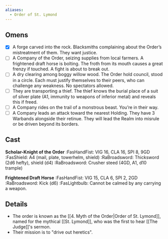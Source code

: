 ```yaml
---
aliases:
  - Order of St. Lymond
---
```

## Omens
- [x] A forge carved into the rock. Blacksmiths complaining about the Order’s mistreatment of them. They want justice.
- [ ] A Company of the Order, seizing supplies from local farmers. A frightened draft horse is bolting. The froth from its mouth causes a great frenzy if touched. A fight is about to break out.
- [ ] A dry clearing among boggy willow wood. The Order hold council, stood in a circle. Each must justify themselves to their peers, who can challenge any weakness. No spectators allowed.
- [ ] They are transporting a thief. The thief knows the burial place of a suit of silver plate (A1, immunity to weapons of inferior metal) and reveals this if freed.
- [ ] A Company rides on the trail of a monstrous beast. You’re in their way.
- [ ] A Company leads an attack toward the nearest Holding. They have 3 Warbands alongside their retinue. They will lead the Realm into misrule or be driven beyond its borders.

## Cast
**Scholar-Knight of the Order**
:FasHandFist: VIG 16, CLA 16, SPI 8, 9GD
:FasShield: A4 (mail, plate, towerhelm, shield)
:RaBroadsword: Thicksword (2d6 hefty), shield (d4)
:RaBroadsword: Crusher steed (4GD, A1, d10 trample)

**Frightened Draft Horse**
:FasHandFist: VIG 15, CLA 6, SPI 2, 2GD
:RaBroadsword: Kick (d6)
:FasLightbulb: Cannot be calmed by any carrying a weapon.

## Details
- The order is known as the [[4. Myth of the Order|Order of St. Lymond]], named for the mythical [[St. Lymond]], who was the first to hear [[The Judge]]'s sermon.
- Their mission is to "drive out heretics".